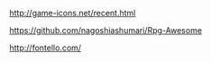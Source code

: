 http://game-icons.net/recent.html

https://github.com/nagoshiashumari/Rpg-Awesome

http://fontello.com/
